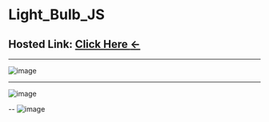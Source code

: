 # Light_Bulb_JS
## Hosted Link: [Click Here **←**](https://mayankkatheriya.github.io/Light_Bulb_JS/)
---
![image](https://github.com/Mayankkatheriya/Light_Bulb_JS/assets/128832286/a8930da1-e706-46c7-81b4-6ad741ec1a01)

---
![image](https://github.com/Mayankkatheriya/Light_Bulb_JS/assets/128832286/cdbd9bb1-3d73-49ae-8995-ae2e3579477f)

--
![image](https://github.com/Mayankkatheriya/Light_Bulb_JS/assets/128832286/c6c3378a-d0b7-4376-9f92-2e7a8126d957)
